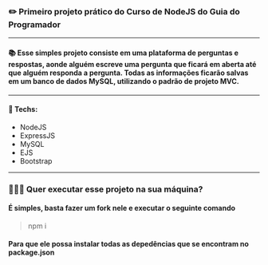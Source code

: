 ### ✏️ Primeiro projeto prático do Curso de NodeJS do Guia do Programador

<hr>

#### 📚 Esse simples projeto consiste em uma plataforma de perguntas e respostas, aonde alguém escreve uma pergunta que ficará em aberta até que alguém responda a pergunta. Todas as informações ficarão salvas em um banco de dados MySQL, utilizando o padrão de projeto MVC.

<hr>

#### 🚀 Techs:
- NodeJS 
- ExpressJS
- MySQL
- EJS
- Bootstrap

<hr>

### 👨🏻‍🚀 Quer executar esse projeto na sua máquina? 
#### É simples, basta fazer um fork nele e executar o seguinte comando
> npm i
#### Para que ele possa instalar todas as depedências que se encontram no package.json 